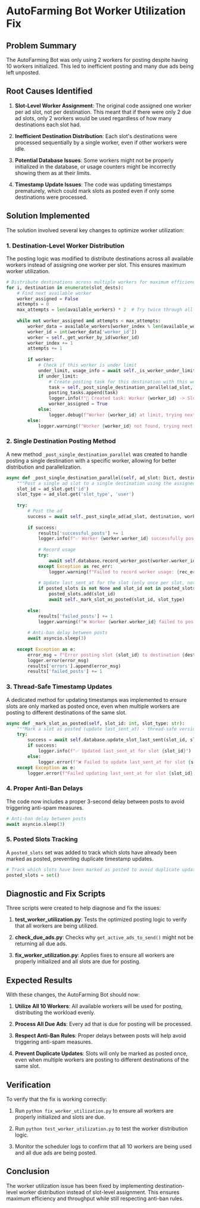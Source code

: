 # AutoFarming Bot Worker Utilization Fix

## Problem Summary

The AutoFarming Bot was only using 2 workers for posting despite having 10 workers initialized. This led to inefficient posting and many due ads being left unposted.

## Root Causes Identified

1. **Slot-Level Worker Assignment**: The original code assigned one worker per ad slot, not per destination. This meant that if there were only 2 due ad slots, only 2 workers would be used regardless of how many destinations each slot had.

2. **Inefficient Destination Distribution**: Each slot's destinations were processed sequentially by a single worker, even if other workers were idle.

3. **Potential Database Issues**: Some workers might not be properly initialized in the database, or usage counters might be incorrectly showing them as at their limits.

4. **Timestamp Update Issues**: The code was updating timestamps prematurely, which could mark slots as posted even if only some destinations were processed.

## Solution Implemented

The solution involved several key changes to optimize worker utilization:

### 1. Destination-Level Worker Distribution

The posting logic was modified to distribute destinations across all available workers instead of assigning one worker per slot. This ensures maximum worker utilization.

```python
# Distribute destinations across multiple workers for maximum efficiency
for i, destination in enumerate(slot_dests):
    # Find next available worker
    worker_assigned = False
    attempts = 0
    max_attempts = len(available_workers) * 2  # Try twice through all workers
    
    while not worker_assigned and attempts < max_attempts:
        worker_data = available_workers[worker_index % len(available_workers)]
        worker_id = int(worker_data['worker_id'])
        worker = self._get_worker_by_id(worker_id)
        worker_index += 1
        attempts += 1
        
        if worker:
            # Check if this worker is under limit
            under_limit, usage_info = await self._is_worker_under_limit(worker_id)
            if under_limit:
                # Create posting task for this destination with this worker
                task = self._post_single_destination_parallel(ad_slot, destination, worker, results, posted_slots)
                posting_tasks.append(task)
                logger.info(f"📝 Created task: Worker {worker_id} -> Slot {slot_id} -> {destination.get('destination_name', 'Unknown')}")
                worker_assigned = True
            else:
                logger.debug(f"Worker {worker_id} at limit, trying next worker")
        else:
            logger.warning(f"Worker {worker_id} not found, trying next worker")
```

### 2. Single Destination Posting Method

A new method `_post_single_destination_parallel` was created to handle posting a single destination with a specific worker, allowing for better distribution and parallelization.

```python
async def _post_single_destination_parallel(self, ad_slot: Dict, destination: Dict, worker, results: Dict[str, Any], posted_slots: set = None):
    """Post a single ad slot to a single destination using the assigned worker."""
    slot_id = ad_slot.get('id')
    slot_type = ad_slot.get('slot_type', 'user')
    
    try:
        # Post the ad
        success = await self._post_single_ad(ad_slot, destination, worker)
        
        if success:
            results['successful_posts'] += 1
            logger.info(f"✅ Worker {worker.worker_id} successfully posted slot {slot_id} to {destination.get('destination_name', 'Unknown')}")
            
            # Record usage
            try:
                await self.database.record_worker_post(worker.worker_id, destination.get('destination_id'))
            except Exception as rec_err:
                logger.warning(f"Failed to record worker usage: {rec_err}")
            
            # Update last_sent_at for the slot (only once per slot, not per destination)
            if posted_slots is not None and slot_id not in posted_slots:
                posted_slots.add(slot_id)
                await self._mark_slot_as_posted(slot_id, slot_type)
            
        else:
            results['failed_posts'] += 1
            logger.warning(f"❌ Worker {worker.worker_id} failed to post slot {slot_id} to {destination.get('destination_name', 'Unknown')}")
        
        # Anti-ban delay between posts
        await asyncio.sleep(3)
        
    except Exception as e:
        error_msg = f"Error posting slot {slot_id} to destination {destination.get('destination_id')}: {e}"
        logger.error(error_msg)
        results['errors'].append(error_msg)
        results['failed_posts'] += 1
```

### 3. Thread-Safe Timestamp Updates

A dedicated method for updating timestamps was implemented to ensure slots are only marked as posted once, even when multiple workers are posting to different destinations of the same slot.

```python
async def _mark_slot_as_posted(self, slot_id: int, slot_type: str):
    """Mark a slot as posted (update last_sent_at) - thread-safe version."""
    try:
        success = await self.database.update_slot_last_sent(slot_id, slot_type)
        if success:
            logger.info(f"✅ Updated last_sent_at for slot {slot_id}")
        else:
            logger.error(f"❌ Failed to update last_sent_at for slot {slot_id}")
    except Exception as e:
        logger.error(f"Failed updating last_sent_at for slot {slot_id}: {e}")
```

### 4. Proper Anti-Ban Delays

The code now includes a proper 3-second delay between posts to avoid triggering anti-spam measures.

```python
# Anti-ban delay between posts
await asyncio.sleep(3)
```

### 5. Posted Slots Tracking

A `posted_slots` set was added to track which slots have already been marked as posted, preventing duplicate timestamp updates.

```python
# Track which slots have been marked as posted to avoid duplicate updates
posted_slots = set()
```

## Diagnostic and Fix Scripts

Three scripts were created to help diagnose and fix the issues:

1. **test_worker_utilization.py**: Tests the optimized posting logic to verify that all workers are being utilized.

2. **check_due_ads.py**: Checks why `get_active_ads_to_send()` might not be returning all due ads.

3. **fix_worker_utilization.py**: Applies fixes to ensure all workers are properly initialized and all slots are due for posting.

## Expected Results

With these changes, the AutoFarming Bot should now:

1. **Utilize All 10 Workers**: All available workers will be used for posting, distributing the workload evenly.

2. **Process All Due Ads**: Every ad that is due for posting will be processed.

3. **Respect Anti-Ban Rules**: Proper delays between posts will help avoid triggering anti-spam measures.

4. **Prevent Duplicate Updates**: Slots will only be marked as posted once, even when multiple workers are posting to different destinations of the same slot.

## Verification

To verify that the fix is working correctly:

1. Run `python fix_worker_utilization.py` to ensure all workers are properly initialized and slots are due.

2. Run `python test_worker_utilization.py` to test the worker distribution logic.

3. Monitor the scheduler logs to confirm that all 10 workers are being used and all due ads are being posted.

## Conclusion

The worker utilization issue has been fixed by implementing destination-level worker distribution instead of slot-level assignment. This ensures maximum efficiency and throughput while still respecting anti-ban rules.


